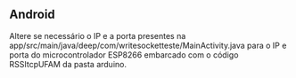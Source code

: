 ## Android

Altere se necessário o IP e a porta presentes na app/src/main/java/deep/com/writesocketteste/MainActivity.java para o IP e porta do microcontrolador ESP8266 embarcado com o código RSSItcpUFAM da pasta arduino.
